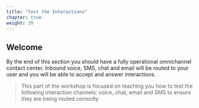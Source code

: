 ```yaml
---
title: "Test the Interactions"
chapter: true
weight: 30
---
```


## Welcome

By the end of this section you should have a fully operational omnichannel contact center. Inbound voice, SMS, chat and email will be routed to your user and you will be able to accept and answer interactions. 

> This part of the workshop is focused on teaching you how to test the following interaction channels: voice, chat, email and SMS to ensure they are being routed correctly. 






